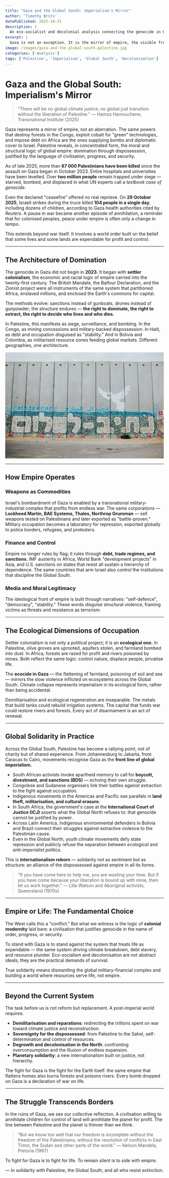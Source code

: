 ```yaml
---
title: "Gaza and the Global South: Imperialism's Mirror"
author: 'Timothy Brits'
datePublished: 2025-10-31
description: |
  An eco-socialist and decolonial analysis connecting the genocide in Gaza to the global architecture of imperialism, showing how the same system that bombs Palestine also impoverishes, extracts, and exploits the Global South.
excerpt: |
  Gaza is not an exception. It is the mirror of empire, the visible frontier of a system that destroys life for profit and control. From Palestine to Congo, from Yemen to Haiti, the same machinery of domination operates under different flags.
image: /images/gaza-and-the-global-south-palestine.jpg
categories: ['Analysis']
tags: ['Palestine', 'Imperialism', 'Global South', 'Decolonisation']
---
```


# Gaza and the Global South: Imperialism's Mirror

> "There will be no global climate justice, no global just transition without the liberation of Palestine."
> — Hamza Hamouchene, Transnational Institute (2025)

Gaza represents a mirror of empire, not an aberration.
The same powers that destroy forests in the Congo, exploit cobalt for "green" technologies, and impose debt on Africa are the ones supplying bombs and diplomatic cover to Israel.
Palestine reveals, in concentrated form, the moral and structural logic of global empire: domination through dispossession, justified by the language of civilisation, progress, and security.

As of late 2025, more than **67 000 Palestinians have been killed** since the assault on Gaza began in October 2023.
Entire hospitals and universities have been levelled. Over **two million people** remain trapped under siege — starved, bombed, and displaced in what UN experts call a _textbook case of genocide_.

Even the declared "ceasefire" offered no real reprieve. On **29 October 2025**, Israeli strikes during the truce killed **104 people in a single day**, including dozens of children, according to Gaza health authorities cited by _Reuters_.
A pause in war became another episode of annihilation, a reminder that for colonised peoples, peace under empire is often only a change in tempo.

This extends beyond war itself. It involves a world order built on the belief that some lives and some lands are expendable for profit and control.

---

## The Architecture of Domination

The genocide in Gaza did not begin in **2023.** It began with **settler colonialism**, the economic and racial logic of empire carried into the twenty-first century.
The British Mandate, the Balfour Declaration, and the Zionist project were all instruments of the same system that partitioned Africa, enslaved millions, and enclosed the Earth's commons for capital.

The methods evolve: sanctions instead of gunboats, drones instead of gunpowder; the structure endures — **the right to dominate, the right to extract, the right to decide who lives and who dies.**

In Palestine, this manifests as siege, surveillance, and bombing.
In the Congo, as mining concessions and military-backed dispossession.
In Haiti, as debt and occupation disguised as "stability."
And in Bolivia and Colombia, as militarised resource zones feeding global markets. Different geographies, one architecture.

![Israeli separation wall: a symbol of siege and separation](../../assets/israeli-separation-wall.webp)

---

## How Empire Operates

### Weapons as Commodities

Israel's bombardment of Gaza is enabled by a transnational military-industrial complex that profits from endless war.
The same corporations — **Lockheed Martin, BAE Systems, Thales, Northrop Grumman** — sell weapons tested on Palestinians and later exported as "battle-proven." Military occupation becomes a laboratory for repression, exported globally to police borders, refugees, and protesters.

### Finance and Control

Empire no longer rules by flag; it rules through **debt, trade regimes, and sanctions.**
IMF austerity in Africa, World Bank "development projects" in Asia, and U.S. sanctions on states that resist all sustain a hierarchy of dependence. The same countries that arm Israel also control the institutions that discipline the Global South.

### Media and Moral Legitimacy

The ideological front of empire is built through narratives: "self-defence", "democracy", "stability."
These words disguise structural violence, framing victims as threats and resistance as terrorism.

---

## The Ecological Dimensions of Occupation

Settler colonialism is not only a political project; it is an **ecological one.**
In Palestine, olive groves are uprooted, aquifers stolen, and farmland bombed into dust. In Africa, forests are razed for profit and rivers poisoned by mines. Both reflect the same logic: control nature, displace people, privatise life.

The **ecocide in Gaza** — the flattening of farmland, poisoning of soil and sea — mirrors the slow violence inflicted on ecosystems across the Global South. Climate collapse represents imperialism in its ecological form, rather than being accidental.

Demilitarisation and ecological regeneration are inseparable. The metals that build tanks could rebuild irrigation systems. The capital that funds war could restore rivers and forests. Every act of disarmament is an act of renewal.

---

## Global Solidarity in Practice

Across the Global South, Palestine has become a rallying point, not of charity but of shared experience.
From Johannesburg to Jakarta, from Caracas to Cairo, movements recognise Gaza as the **front line of global imperialism.**

- South African activists invoke apartheid memory to call for **boycott, divestment, and sanctions (BDS)** — echoing their own struggle.
- Congolese and Sudanese organisers link their battles against extraction to the fight against occupation.
- Indigenous movements in the Americas and Pacific see parallels in **land theft, militarisation, and cultural erasure.**
- In South Africa, the government's case at the **International Court of Justice (ICJ)** asserts what the Global North refuses to: that genocide cannot be justified by power.
- Across Latin America, Indigenous environmental defenders in Bolivia and Brazil connect their struggles against extractive violence to the Palestinian cause.
- Even in the Global North, youth climate movements defy state repression and publicly refuse the separation between _ecological_ and _anti-imperialist_ politics.

This is **internationalism reborn** — solidarity not as sentiment but as structure: an alliance of the dispossessed against empire in all its forms.

> "If you have come here to help me, you are wasting your time. But if you have come because your liberation is bound up with mine, then let us work together."
> — Lilla Watson and Aboriginal activists, Queensland (1970s)

---

## Empire or Life: The Fundamental Choice

The West calls this a "conflict."
But what we witness is the logic of **colonial modernity** laid bare: a civilisation that justifies genocide in the name of order, progress, or security.

To stand with Gaza is to stand against the system that treats life as expendable — the same system driving climate breakdown, debt slavery, and resource plunder. Eco-socialism and decolonisation are not abstract ideals; they are the practical demands of survival.

True solidarity means dismantling the global military-financial complex and building a world where resources serve life, not empire.

---

## Beyond the Current System

The task before us is not reform but replacement. A post-imperial world requires:

- **Demilitarisation and reparations**: redirecting the trillions spent on war toward climate justice and reconstruction.
- **Sovereignty for the dispossessed**: from Palestine to the Sahel, self-determination and control of resources.
- **Degrowth and decolonisation in the North**: confronting overconsumption and the illusion of endless expansion.
- **Planetary solidarity**: a new internationalism built on justice, not hierarchy.

The fight for Gaza is the fight for the Earth itself: the same empire that flattens homes also burns forests and poisons rivers. Every bomb dropped on Gaza is a declaration of war on life.

---

## The Struggle Transcends Borders

In the ruins of Gaza, we see our collective reflection. A civilisation willing to annihilate children for control of land will annihilate the planet for profit. The line between Palestine and the planet is thinner than we think.

> "But we know too well that our freedom is incomplete without the freedom of the Palestinians; without the resolution of conflicts in East Timor, the Sudan and other parts of the world."
> — Nelson Mandela, Pretoria (1997)

To fight for Gaza is to fight for life. To remain silent is to side with empire.

— In solidarity with Palestine, the Global South, and all who resist extinction.

